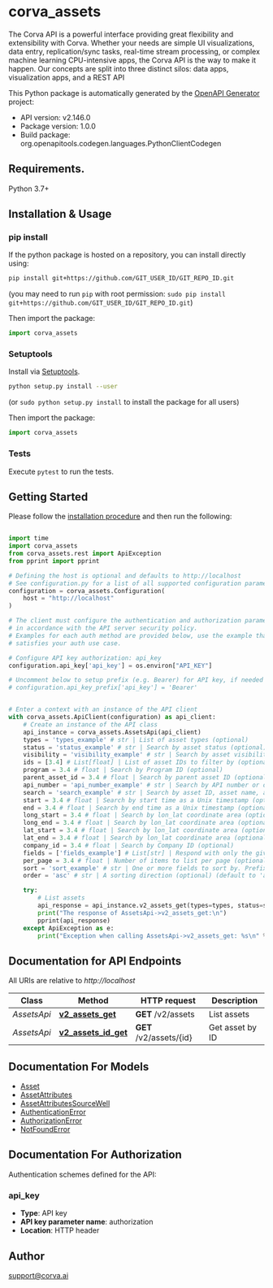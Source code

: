 # corva_assets
The Corva API is a powerful interface providing great flexibility and extensibility with Corva. Whether your needs are simple UI visualizations, data entry, replication/sync tasks, real-time stream processing, or complex machine learning CPU-intensive apps, the Corva API is the way to make it happen. Our concepts are split into three distinct silos: data apps, visualization apps, and a REST API

This Python package is automatically generated by the [OpenAPI Generator](https://openapi-generator.tech) project:

- API version: v2.146.0
- Package version: 1.0.0
- Build package: org.openapitools.codegen.languages.PythonClientCodegen

## Requirements.

Python 3.7+

## Installation & Usage
### pip install

If the python package is hosted on a repository, you can install directly using:

```sh
pip install git+https://github.com/GIT_USER_ID/GIT_REPO_ID.git
```
(you may need to run `pip` with root permission: `sudo pip install git+https://github.com/GIT_USER_ID/GIT_REPO_ID.git`)

Then import the package:
```python
import corva_assets
```

### Setuptools

Install via [Setuptools](http://pypi.python.org/pypi/setuptools).

```sh
python setup.py install --user
```
(or `sudo python setup.py install` to install the package for all users)

Then import the package:
```python
import corva_assets
```

### Tests

Execute `pytest` to run the tests.

## Getting Started

Please follow the [installation procedure](#installation--usage) and then run the following:

```python

import time
import corva_assets
from corva_assets.rest import ApiException
from pprint import pprint

# Defining the host is optional and defaults to http://localhost
# See configuration.py for a list of all supported configuration parameters.
configuration = corva_assets.Configuration(
    host = "http://localhost"
)

# The client must configure the authentication and authorization parameters
# in accordance with the API server security policy.
# Examples for each auth method are provided below, use the example that
# satisfies your auth use case.

# Configure API key authorization: api_key
configuration.api_key['api_key'] = os.environ["API_KEY"]

# Uncomment below to setup prefix (e.g. Bearer) for API key, if needed
# configuration.api_key_prefix['api_key'] = 'Bearer'


# Enter a context with an instance of the API client
with corva_assets.ApiClient(configuration) as api_client:
    # Create an instance of the API class
    api_instance = corva_assets.AssetsApi(api_client)
    types = 'types_example' # str | List of asset types (optional)
    status = 'status_example' # str | Search by asset status (optional)
    visibility = 'visibility_example' # str | Search by asset visibility (optional)
    ids = [3.4] # List[float] | List of asset IDs to filter by (optional)
    program = 3.4 # float | Search by Program ID (optional)
    parent_asset_id = 3.4 # float | Search by parent asset ID (optional)
    api_number = 'api_number_example' # str | Search by API number or other well identifier (optional)
    search = 'search_example' # str | Search by asset ID, asset name, api_number or customer_well_id (optional)
    start = 3.4 # float | Search by start time as a Unix timestamp (optional)
    end = 3.4 # float | Search by end time as a Unix timestamp (optional)
    long_start = 3.4 # float | Search by lon_lat coordinate area (optional)
    long_end = 3.4 # float | Search by lon_lat coordinate area (optional)
    lat_start = 3.4 # float | Search by lon_lat coordinate area (optional)
    lat_end = 3.4 # float | Search by lon_lat coordinate area (optional)
    company_id = 3.4 # float | Search by Company ID (optional)
    fields = ['fields_example'] # List[str] | Respond with only the given list of fields, like asset.asset_type. See example response for fields. (optional)
    per_page = 3.4 # float | Number of items to list per page (optional)
    sort = 'sort_example' # str | One or more fields to sort by. Prefix with a - for descending order. Ex: name,-last_active_at (optional)
    order = 'asc' # str | A sorting direction (optional) (default to 'asc')

    try:
        # List assets
        api_response = api_instance.v2_assets_get(types=types, status=status, visibility=visibility, ids=ids, program=program, parent_asset_id=parent_asset_id, api_number=api_number, search=search, start=start, end=end, long_start=long_start, long_end=long_end, lat_start=lat_start, lat_end=lat_end, company_id=company_id, fields=fields, per_page=per_page, sort=sort, order=order)
        print("The response of AssetsApi->v2_assets_get:\n")
        pprint(api_response)
    except ApiException as e:
        print("Exception when calling AssetsApi->v2_assets_get: %s\n" % e)

```

## Documentation for API Endpoints

All URIs are relative to *http://localhost*

Class | Method | HTTP request | Description
------------ | ------------- | ------------- | -------------
*AssetsApi* | [**v2_assets_get**](docs/AssetsApi.md#v2_assets_get) | **GET** /v2/assets | List assets
*AssetsApi* | [**v2_assets_id_get**](docs/AssetsApi.md#v2_assets_id_get) | **GET** /v2/assets/{id} | Get asset by ID


## Documentation For Models

 - [Asset](docs/Asset.md)
 - [AssetAttributes](docs/AssetAttributes.md)
 - [AssetAttributesSourceWell](docs/AssetAttributesSourceWell.md)
 - [AuthenticationError](docs/AuthenticationError.md)
 - [AuthorizationError](docs/AuthorizationError.md)
 - [NotFoundError](docs/NotFoundError.md)


<a id="documentation-for-authorization"></a>
## Documentation For Authorization


Authentication schemes defined for the API:
<a id="api_key"></a>
### api_key

- **Type**: API key
- **API key parameter name**: authorization
- **Location**: HTTP header


## Author

support@corva.ai


